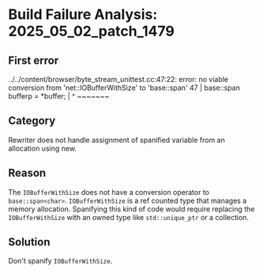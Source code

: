 # Build Failure Analysis: 2025_05_02_patch_1479

## First error

../../content/browser/byte_stream_unittest.cc:47:22: error: no viable conversion from 'net::IOBufferWithSize' to 'base::span<char>'
   47 |     base::span<char> bufferp = *buffer;
      |                      ^         ~~~~~~~

## Category
Rewriter does not handle assignment of spanified variable from an allocation using new.

## Reason
The `IOBufferWithSize` does not have a conversion operator to `base::span<char>`. `IOBufferWithSize` is a ref counted type that manages a memory allocation. Spanifying this kind of code would require replacing the `IOBufferWithSize` with an owned type like `std::unique_ptr` or a collection.

## Solution
Don't spanify `IOBufferWithSize`.